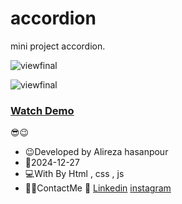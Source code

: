 # accordion

mini project accordion.


![viewfinal](https://github.com/user-attachments/assets/74ccf14d-1472-465d-a8fb-1fd87ddefd49)


![viewfinal](https://github.com/user-attachments/assets/a7a5ebd2-c4ae-4b2a-974d-180d865e612e)



### [Watch Demo](https://alirezafrontend.github.io/accordion/ "Watch Demo")

 😎😉
- 😉Developed by Alireza hasanpour
- 📅2024-12-27
- 💻With By Html , css  , js
- 📲📞ContactMe 🔗 [Linkedin](https://www.linkedin.com/in/alireza-hasanpour-9ab4a732b?lipi=urn%3Ali%3Apage%3Ad_flagship3_profile_view_base_contact_details%3B74hz%2BdeVT62fhpXhtgK67Q%3D%3D "Linkedin") 
 [instagram](https//www.instagram.com/alireza_hasanpour_frontend")

